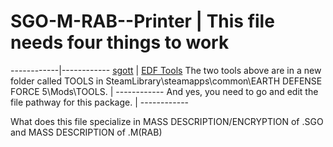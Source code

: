 # SGO-M-RAB--Printer | This file needs four things to work 
------------|------------
[sgott](https://github.com/zeddidragon/sgott) | [EDF Tools](https://gitlab.com/kittopiacreator/edf-tools)
The two tools above are in a new folder called TOOLS in SteamLibrary\steamapps\common\EARTH DEFENSE FORCE 5\Mods\TOOLS. | ------------
And yes, you need to go and edit the file pathway for this package. | ------------

What does this file specialize in MASS DESCRIPTION/ENCRYPTION of .SGO and MASS DESCRIPTION of .M(RAB)
